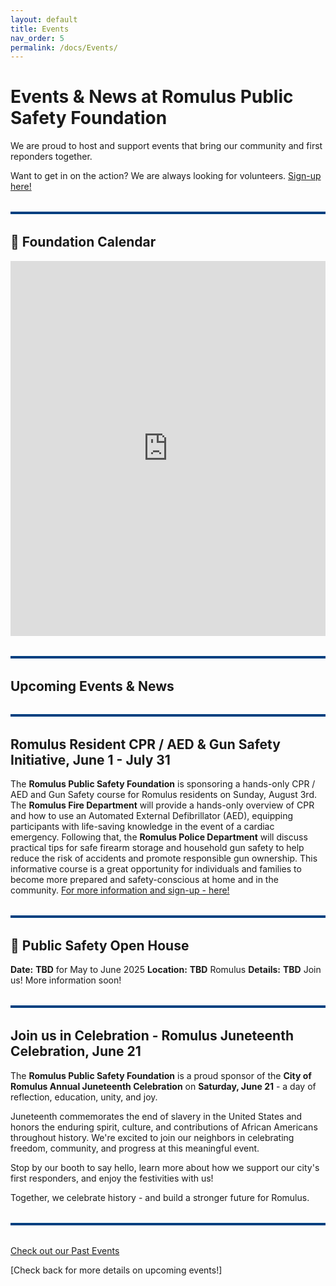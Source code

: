 ```yaml
---
layout: default
title: Events
nav_order: 5
permalink: /docs/Events/
---
```


<!-- Google tag (gtag.js) -->
<script async src="https://www.googletagmanager.com/gtag/js?id=G-YD66KT4FWL"></script>
<script>
  window.dataLayer = window.dataLayer || [];
  function gtag(){dataLayer.push(arguments);}
  gtag('js', new Date());

  gtag('config', 'G-YD66KT4FWL');
</script>
# Events & News at Romulus Public Safety Foundation

We are proud to host and support events that bring our community and first reponders together.

Want to get in on the action? We are always looking for volunteers. <a href="https://romuluspsf.org/docs/Volunteer/" target="_blank" rel="noopener noreferrer">Sign-up here!</a>
<hr style="border: none; height: 4px; background-color: #004080; margin: 2rem 0;" />

## 📅 Foundation Calendar
<iframe src="https://calendar.google.com/calendar/embed?src=d775655ff30545476f399bd36cd059709d9a1848c6eb2482b3758e8096aa3d29%40group.calendar.google.com&ctz=America%2FDetroit" style="border: 0" width="100%" height="600" frameborder="0" scrolling="no"></iframe>

<hr style="border: none; height: 4px; background-color: #004080; margin: 2rem 0;" />

## Upcoming Events & News

<hr style="border: none; height: 4px; background-color: #004080; margin: 2rem 0;" />

## Romulus Resident CPR / AED & Gun Safety Initiative, June 1 - July 31
The **Romulus Public Safety Foundation** is sponsoring a hands-only CPR / AED and Gun Safety course for Romulus residents on Sunday, August 3rd. The **Romulus Fire Department** will provide a hands-only overview of CPR and how to use an Automated External Defibrillator (AED), equipping participants with life-saving knowledge in the event of a cardiac emergency. Following that, the **Romulus Police Department** will discuss practical tips for safe firearm storage and household gun safety to help reduce the risk of accidents and promote responsible gun ownership. This informative course is a great opportunity for individuals and families to become more prepared and safety-conscious at home and in the community. <a href="https://romuluspsf.square.site/product/romulus-resident-cpr-aed-gun-safety/5?cs=true&cst=custom" target="_blank" rel="noopener noreferrer">For more information and sign-up - here!</a>

<hr style="border: none; height: 4px; background-color: #004080; margin: 2rem 0;" />

## 🚓 Public Safety Open House  
**Date:** **TBD** for May to June 2025
**Location:** **TBD** Romulus
**Details:** **TBD** Join us! More information soon!

<hr style="border: none; height: 4px; background-color: #004080; margin: 2rem 0;" />

## Join us in Celebration  - Romulus Juneteenth Celebration, June 21
The **Romulus Public Safety Foundation** is a proud sponsor of the **City of Romulus Annual Juneteenth Celebration** on **Saturday, June 21** - a day of reflection, education, unity, and joy.

Juneteenth commemorates the end of slavery in the United States and honors the enduring spirit, culture, and contributions of African Americans throughout history. We're excited to join our neighbors in celebrating freedom, community, and progress at this meaningful event.

Stop by our booth to say hello, learn more about how we support our city's first responders, and enjoy the festivities with us!

Together, we celebrate history - and build a stronger future for Romulus.

<hr style="border: none; height: 4px; background-color: #004080; margin: 2rem 0;" />

<p>
  <a href="https://romuluspsf.org/docs/PastEvents/" target="_blank" rel="noopener noreferrer">Check out our Past Events</a>
</p>

[Check back for more details on upcoming events!]
